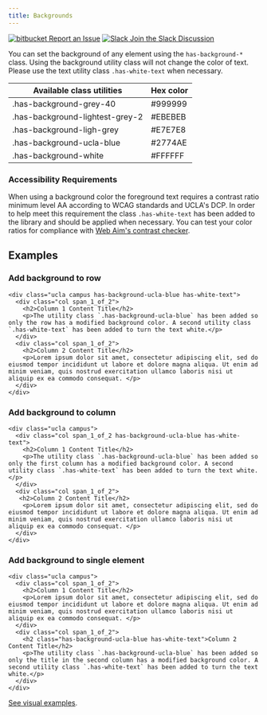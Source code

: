 ```yaml
---
title: Backgrounds
---
```

<a class="create-button small" href="https://bitbucket.org/uclaucomm/ucla-bruin-components/issues?status=new&status=open">![bitbucket](/build/docs/img/bitbucket-icon-white.png) Report an Issue</a>
<a class="create-button small" href="https://ucla.slack.com/archives/G01KJ3GJKHS">![Slack](/build/docs/img/slack-icon-white.png) Join the Slack Discussion</a>

You can set the background of any element using the `has-background-*` class. Using the background utility class will not change the color of text. Please use the text utility class `.has-white-text` when necessary.

Available class utilities |  Hex color
------------ | -------------
.has-background-grey-40 | #999999
.has-background-lightest-grey-2 | #EBEBEB
.has-background-ligh-grey | #E7E7E8
.has-background-ucla-blue | #2774AE
.has-background-white | #FFFFFF

### **Accessibility Requirements**

When using a background color the foreground text requires a contrast ratio minimum level AA according to WCAG standards and UCLA's DCP. In order to help meet this requirement the class `.has-white-text` has been added to the library and should be applied when necessary. You can test your color ratios for compliance with [Web Aim's contrast checker](https://webaim.org/resources/contrastchecker/).

## Examples

### Add background to row
```
<div class="ucla campus has-background-ucla-blue has-white-text">
  <div class="col span_1_of_2">
    <h2>Column 1 Content Title</h2>
    <p>The utility class `.has-background-ucla-blue` has been added so only the row has a modified background color. A second utility class `.has-white-text` has been added to turn the text white.</p>
  </div>
  <div class="col span_1_of_2">
    <h2>Column 2 Content Title</h2>
    <p>Lorem ipsum dolor sit amet, consectetur adipiscing elit, sed do eiusmod tempor incididunt ut labore et dolore magna aliqua. Ut enim ad minim veniam, quis nostrud exercitation ullamco laboris nisi ut aliquip ex ea commodo consequat. </p>
  </div>
</div>
```

### Add background to column
```
<div class="ucla campus">
  <div class="col span_1_of_2 has-background-ucla-blue has-white-text">
    <h2>Column 1 Content Title</h2>
    <p>The utility class `.has-background-ucla-blue` has been added so only the first column has a modified background color. A second utility class `.has-white-text` has been added to turn the text white.</p>
  </div>
  <div class="col span_1_of_2">
   <h2>Column 2 Content Title</h2>
    <p>Lorem ipsum dolor sit amet, consectetur adipiscing elit, sed do eiusmod tempor incididunt ut labore et dolore magna aliqua. Ut enim ad minim veniam, quis nostrud exercitation ullamco laboris nisi ut aliquip ex ea commodo consequat. </p>
  </div>
</div>
```

### Add background to single element
```
<div class="ucla campus">
  <div class="col span_1_of_2">
    <h2>Column 1 Content Title</h2>
    <p>Lorem ipsum dolor sit amet, consectetur adipiscing elit, sed do eiusmod tempor incididunt ut labore et dolore magna aliqua. Ut enim ad minim veniam, quis nostrud exercitation ullamco laboris nisi ut aliquip ex ea commodo consequat. </p>
  </div>
  <div class="col span_1_of_2">
    <h2 class="has-background-ucla-blue has-white-text">Column 2 Content Title</h2>
    <p>The utility class `.has-background-ucla-blue` has been added so only the title in the second column has a modified background color. A second utility class `.has-white-text` has been added to turn the text white.</p>
  </div>
</div>
```

[See visual examples](/build/%!CurrentVersion%!/components/detail/backgrounds.html).
